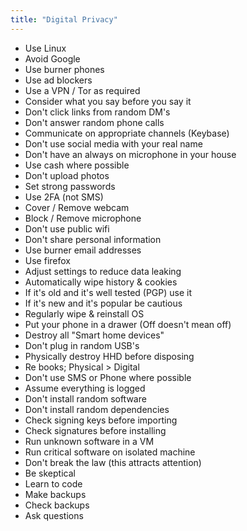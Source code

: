 ```yaml
---
title: "Digital Privacy"
---
```


- Use Linux
- Avoid Google 
- Use burner phones
- Use ad blockers
- Use a VPN / Tor as required
- Consider what you say before you say it 
- Don't click links from random DM's 
- Don't answer random phone calls
- Communicate on appropriate channels (Keybase)
- Don't use social media with your real name
- Don't have an always on microphone in your house
- Use cash where possible
- Don't upload photos 
- Set strong passwords
- Use 2FA (not SMS)
- Cover / Remove webcam
- Block / Remove microphone
- Don't use public wifi
- Don't share personal information
- Use burner email addresses
- Use firefox
- Adjust settings to reduce data leaking
- Automatically wipe history & cookies
- If it's old and it's well tested (PGP) use it
- If it's new and it's popular be cautious
- Regularly wipe & reinstall OS
- Put your phone in a drawer (Off doesn't mean off)
- Destroy all "Smart home devices"
- Don't plug in random USB's 
- Physically destroy HHD before disposing 
- Re books; Physical > Digital  
- Don't use SMS or Phone where possible
- Assume everything is logged
- Don't install random software
- Don't install random dependencies
- Check signing keys before importing
- Check signatures before installing
- Run unknown software in a VM
- Run critical software on isolated machine 
- Don't break the law (this attracts attention)
- Be skeptical 
- Learn to code
- Make backups
- Check backups
- Ask questions